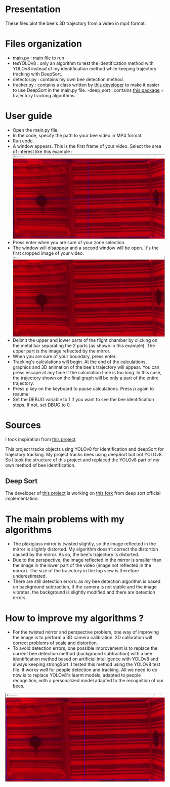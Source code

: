 # Presentation 
These files plot the bee's 3D trajectory from a video in mp4 format. 

# Files organization 
- main.py : main file to run 
- tesYOLOv8 : only an algorithm to test the identification method with YOLOv8 instead of my identification method while keeping trajectory tracking with DeepSort. 
- detector.py : contains my own bee detection method.  
- tracker.py : contains a class written by [this developer](https://github.com/computervisioneng/object-tracking-yolov8-deep-sort.git) to make it easier to use DeepSort in the main.py file. 
-deep_sort : contains [this package](https://github.com/computervisiondeveloper/deep_sort) = trajectory tracking algorithms. 
 
# User guide 
- Open the main.py file.
- In the code, specify the path to your bee video in MP4 format. 
- Run code.
- A window appears. This is the first frame of your video. Select the area of interest like this example : ![](https://github.com/linaleguellec/BeeDeckBot/blob/main/imgsForReadMe/recadrage.jpg)
- Press enter when you are sure of your zone selection. 
- The window will disappear and a second window will be open. It's the first cropped image of your video. ![](https://github.com/linaleguellec/BeeDeckBot/blob/main/imgsForReadMe/separation.jpg)
- Delimit the upper and lower parts of the flight chamber by clicking on the metal bar separating the 2 parts (as shown in this example). The upper part is the image reflected by the mirror.  
- When you are sure of your boundary, press enter.  
- Tracking's calculations will begin. At the end of the calculations, graphics and 3D animation of the bee's trajectory will appear. You can press escape at any time if the calculation time is too long. In this case, the trajectory shown on the final graph will be only a part of the entire trajectory.
- Press p key on the keyboard to pause calculations. Press p again to resume. 
- Set the DEBUG variable to 1 if you want to see the bee identification steps. If not, set DBUG to 0.  


# Sources 
I took inspiration from [this project](https://github.com/computervisioneng/object-tracking-yolov8-deep-sort.git). 

This project tracks objects using YOLOv8 for identification and deepSort for trajectory tracking. 
My project tracks bees using deepSort but not YOLOv8. 
So I took the structure of this project and replaced the YOLOv8 part of my own method of bee identification. 

      
## Deep Sort
The developer of [this project](https://github.com/computervisioneng/object-tracking-yolov8-deep-sort.git) is working on [this fork](https://github.com/computervisiondeveloper/deep_sort) from deep sort official implementation.


# The main problems with my algorithms 
- The plexiglass mirror is twisted slightly, so the image reflected in the mirror is slightly distorted. My algorithm doesn't correct the distortion caused by the mirror. As so, the bee's trajectory is distorted. 
- Due to the perspective, the image reflected in the mirror is smaller than the image in the lower part of the video (image not reflected in the mirror). The size of the trajectory in the top view is therefore underestimated. 
 - There are still detection errors: as my bee detection algorithm is based on background subtraction, if the camera is not stable and the image vibrates, the background is slightly modified and there are detection errors.  


# How to improve my algorithms ?  

- For the twisted mirror and perspective problem, one way of improving the image is to perform a 3D camera calibration. 3D calibration will correct problems of scale and distortion. 
- To avoid detection errors, one possible improvement is to replace the current bee detection method (background subtraction) with a bee identification method based on artificial intelligence with YOLOv8 and always keeping strongSort.  I tested this method using the YOLOv8 test file. It works well for people detection and tracking.  All we need to do now is to replace YOLOv8's learnt models, adapted to people recognition, with a personalized model adapted to the recognition of our bees. 

![](https://github.com/linaleguellec/BeeDeckBot/blob/main/imgsForReadMe/recadrage.jpg)


